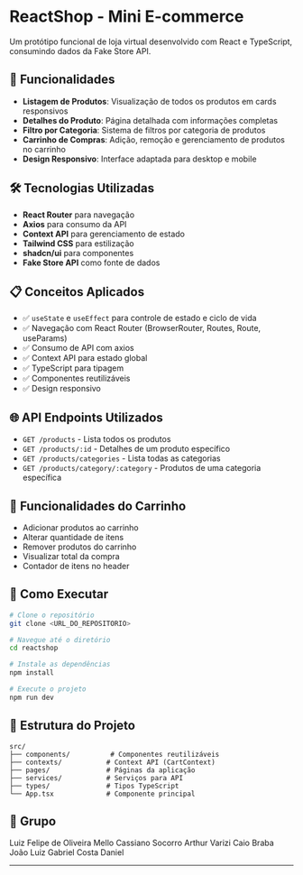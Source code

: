 
# ReactShop - Mini E-commerce

Um protótipo funcional de loja virtual desenvolvido com React e TypeScript, consumindo dados da Fake Store API.

## 🚀 Funcionalidades

- **Listagem de Produtos**: Visualização de todos os produtos em cards responsivos
- **Detalhes do Produto**: Página detalhada com informações completas
- **Filtro por Categoria**: Sistema de filtros por categoria de produtos
- **Carrinho de Compras**: Adição, remoção e gerenciamento de produtos no carrinho
- **Design Responsivo**: Interface adaptada para desktop e mobile

## 🛠️ Tecnologias Utilizadas

- **React Router** para navegação
- **Axios** para consumo da API
- **Context API** para gerenciamento de estado
- **Tailwind CSS** para estilização
- **shadcn/ui** para componentes
- **Fake Store API** como fonte de dados

## 📋 Conceitos Aplicados

- ✅ `useState` e `useEffect` para controle de estado e ciclo de vida
- ✅ Navegação com React Router (BrowserRouter, Routes, Route, useParams)
- ✅ Consumo de API com axios
- ✅ Context API para estado global
- ✅ TypeScript para tipagem
- ✅ Componentes reutilizáveis
- ✅ Design responsivo

## 🌐 API Endpoints Utilizados

- `GET /products` - Lista todos os produtos
- `GET /products/:id` - Detalhes de um produto específico
- `GET /products/categories` - Lista todas as categorias
- `GET /products/category/:category` - Produtos de uma categoria específica

## 📱 Funcionalidades do Carrinho

- Adicionar produtos ao carrinho
- Alterar quantidade de itens
- Remover produtos do carrinho
- Visualizar total da compra
- Contador de itens no header

## 🔧 Como Executar

```bash
# Clone o repositório
git clone <URL_DO_REPOSITORIO>

# Navegue até o diretório
cd reactshop

# Instale as dependências
npm install

# Execute o projeto
npm run dev
```

## 📂 Estrutura do Projeto

```
src/
├── components/          # Componentes reutilizáveis
├── contexts/           # Context API (CartContext)
├── pages/              # Páginas da aplicação
├── services/           # Serviços para API
├── types/              # Tipos TypeScript
└── App.tsx             # Componente principal
```

## 👥 Grupo

Luiz Felipe de Oliveira Mello
Cassiano Socorro
Arthur Varizi
Caio Braba
João Luiz
Gabriel Costa
Daniel 

---
